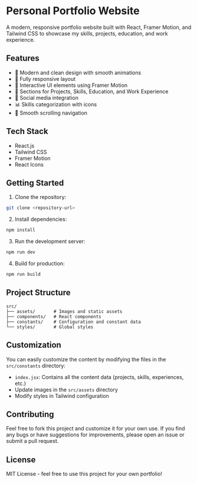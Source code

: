 # Personal Portfolio Website

A modern, responsive portfolio website built with React, Framer Motion, and Tailwind CSS to showcase my skills, projects, education, and work experience.

## Features

- 🎨 Modern and clean design with smooth animations
- 📱 Fully responsive layout
- 🌟 Interactive UI elements using Framer Motion
- 🎯 Sections for Projects, Skills, Education, and Work Experience
- 🔗 Social media integration
- 📊 Skills categorization with icons
- 🚀 Smooth scrolling navigation

## Tech Stack

- React.js
- Tailwind CSS
- Framer Motion
- React Icons

## Getting Started

1. Clone the repository:
```bash
git clone <repository-url>
```

2. Install dependencies:
```bash
npm install
```

3. Run the development server:
```bash
npm run dev
```

4. Build for production:
```bash
npm run build
```

## Project Structure

```
src/
├── assets/       # Images and static assets
├── components/   # React components
├── constants/    # Configuration and constant data
└── styles/       # Global styles
```

## Customization

You can easily customize the content by modifying the files in the `src/constants` directory:

- `index.jsx`: Contains all the content data (projects, skills, experiences, etc.)
- Update images in the `src/assets` directory
- Modify styles in Tailwind configuration

## Contributing

Feel free to fork this project and customize it for your own use. If you find any bugs or have suggestions for improvements, please open an issue or submit a pull request.

## License

MIT License - feel free to use this project for your own portfolio!
